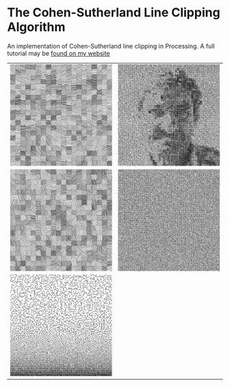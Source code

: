 # The Cohen-Sutherland Line Clipping Algorithm

An implementation of Cohen-Sutherland line clipping in Processing. A full tutorial
may be [found on my website](https://sighack.com/post/cohen-sutherland-line-clipping-algorithm)

|                                   |                                  |
|-----------------------------------|----------------------------------|
|![](/images/e1.png?raw=true) |![](/images/e4.png?raw=true)
|![](/images/e2.png?raw=true) |![](/images/e3.png?raw=true)
|![](/images/e5.png?raw=true) |
